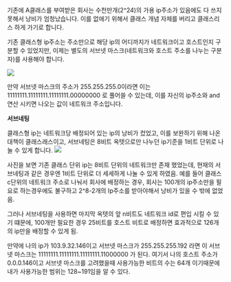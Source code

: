 기존에 A클래스를 부여받은 회사는 수천만개(2^24)의 가용 ip주소가 있음에도 다 쓰지 못해서 낭비가 엄청났습니다. 
이를 없애기 위해서 클래스 개념 자체를 버리고 클래스리스 하게 가기로 합니다.

기존 클래스형 ip주소는 주소만으로 해당 ip의 어디까지가 네트워크이고 호스트인지 구분할 수 있었지만, 이제는 별도의 서브넷 마스크(네트워크와 호스트 주소를 나누는 구분자)를 사용해야 합니다.

![](https://i.imgur.com/iNb9iY8.png)



만약 서브넷 마스크의 주소가 255.255.255.0이라면 이는 
11111111.11111111.11111111.00000000 로 풀어쓸 수 있는데, 
이를 자신의 ip주소와 and 연산 시키면 나오는 값이 네트워크 주소입니다.





**서브네팅**


클래스형 ip는 네트워크당 배정되어 있는 ip의 낭비가 컸었고, 이를 보완하기 위해 나온 대책이 클래스래스이고, 서브네팅은 8비트 옥텟으로만 나누던 ip기준을 1비트 단위로 나눌 수 있게 합니다.
![](https://i.imgur.com/5IVjUnD.png)


사진을 보면 기존 클래스 단위 ip는 8비트 단위의 네트워크만 존재 했었는데, 현재의 서브네팅과 같은 경우엔 1비트 단위로 더 세세하게 나눌 수 있게 하였음.
예를 들어 클래스 c단위의 네트워크 주소로 나눠서 회사에 배정하는 경우, 회사는 100개의 ip주소만을 필요로 하는경우에도 불구하고 2^8-2개의 Ip주소를 받아야해서 낭비가 있을 수 밖에 없었음.

그러나 서브네팅을 사용하면 마지막 옥텟의 앞 n비트도 네트워크 id로 편입 시킬 수 있기 떄문에, 
100개만 필요한 경우 25비트를 호스트 비트로 배정하면 효과적으로 126개의 ip만을 배정할 수 있게 됨.

만약에 나의 ip가 103.9.32.146이고 
서브넷 마스크가  255.255.255.192 라면  이 서브넷 마스크는 
11111111.11111111.11111111.11000000 가 된다.
여기서 나의 호스트 주소가 0.0.0.146이고 서브넷 마스크를 고려했을때  사용가능한 비트의 수는 
64개 이기때문에 내가 사용가능한 범위는 128~191임을 알 수 있다. 




